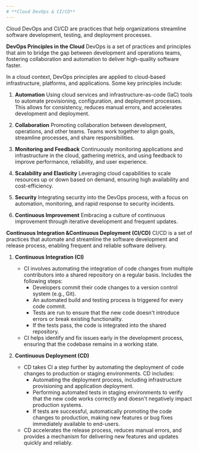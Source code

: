```yaml
---
# **Cloud DevOps & CI/CD**
---
```

Cloud DevOps and CI/CD are practices that help organizations streamline software development, testing, and deployment processes.

**DevOps Principles in the Cloud**
DevOps is a set of practices and principles that aim to bridge the gap between development and operations teams, fostering collaboration and automation to deliver high-quality software faster. 

In a cloud context, DevOps principles are applied to cloud-based infrastructure, platforms, and applications. Some key principles include:

1. **Automation**
Using cloud services and infrastructure-as-code (IaC) tools to automate provisioning, configuration, and deployment processes. This allows for consistency, reduces manual errors, and accelerates development and deployment.

2. **Collaboration**
Promoting collaboration between development, operations, and other teams. Teams work together to align goals, streamline processes, and share responsibilities.

3. **Monitoring and Feedback**
Continuously monitoring applications and infrastructure in the cloud, gathering metrics, and using feedback to improve performance, reliability, and user experience.

4. **Scalability and Elasticity**
Leveraging cloud capabilities to scale resources up or down based on demand, ensuring high availability and cost-efficiency.

5. **Security**
Integrating security into the DevOps process, with a focus on automation, monitoring, and rapid response to security incidents.

6. **Continuous Improvement**
Embracing a culture of continuous improvement through iterative development and frequent updates.


**Continuous Integration &Continuous Deployment (CI/CD)**
CI/CD is a set of practices that automate and streamline the software development and release process, enabling frequent and reliable software delivery.

1. **Continuous Integration (CI)**
	- CI involves automating the integration of code changes from multiple contributors into a shared repository on a regular basis. Includes the following steps:
		- Developers commit their code changes to a version control system (e.g., Git).
		- An automated build and testing process is triggered for every code commit.
		- Tests are run to ensure that the new code doesn't introduce errors or break existing functionality.
		- If the tests pass, the code is integrated into the shared repository.
	- CI helps identify and fix issues early in the development process, ensuring that the codebase remains in a working state.

2. **Continuous Deployment (CD)**
	- CD takes CI a step further by automating the deployment of code changes to production or staging environments. CD includes:
		- Automating the deployment process, including infrastructure provisioning and application deployment.
		- Performing automated tests in staging environments to verify that the new code works correctly and doesn't negatively impact production systems.
		- If tests are successful, automatically promoting the code changes to production, making new features or bug fixes immediately available to end-users.
	- CD accelerates the release process, reduces manual errors, and provides a mechanism for delivering new features and updates quickly and reliably.
